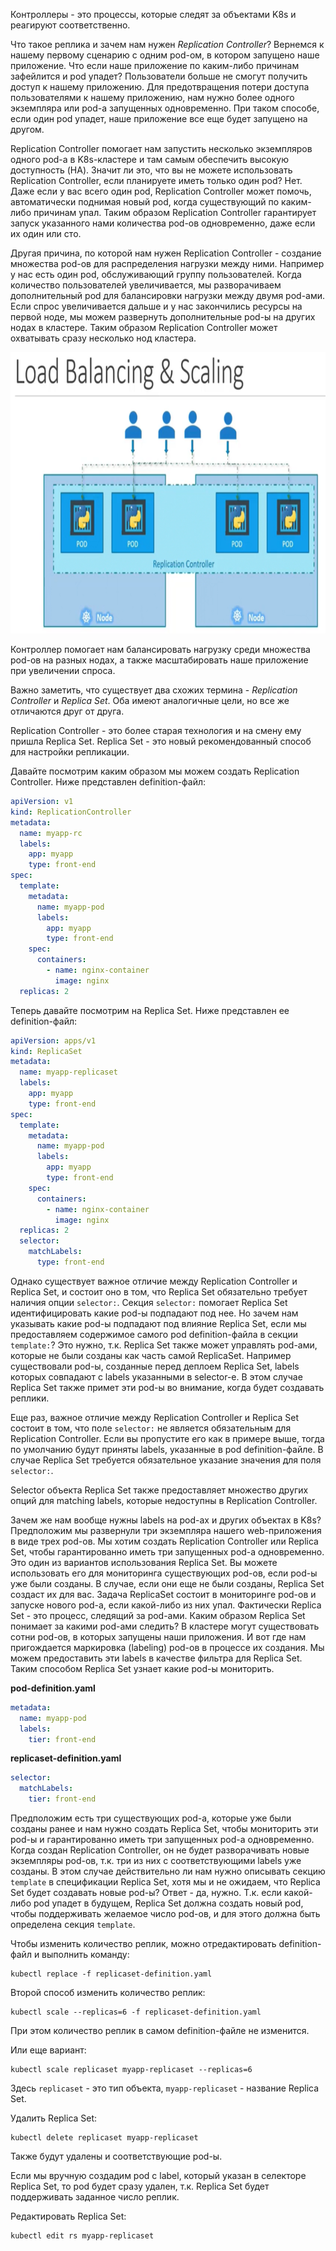 Контроллеры - это процессы, которые следят за объектами K8s и реагируют соответственно.

Что такое реплика и зачем нам нужен *Replication Controller*? Вернемся к нашему первому сценарию с одним pod-ом, в котором запущено наше приложение. Что если наше приложение по каким-либо причинам зафейлится и pod упадет? Пользователи больше не смогут получить доступ к нашему приложению. Для предотвращения потери доступа пользователями к нашему приложению, нам нужно более одного экземпляра или pod-а запущенных одновременно. При таком способе, если один pod упадет, наше приложение все еще будет запущено на другом.

Replication Controller помогает нам запустить несколько экземпляров одного pod-а в K8s-кластере и там самым обеспечить высокую доступность (HA). Значит ли это, что вы не можете использовать Replication Controller, если планируете иметь только один pod? Нет. Даже если у вас всего один pod, Replication Controller может помочь, автоматически поднимая новый pod, когда существующий по каким-либо причинам упал. Таким образом Replication Controller гарантирует запуск указанного нами количества pod-ов одновременно, даже если их один или сто.

Другая причина, по которой нам нужен Replication Controller - создание множества pod-ов для распределения нагрузки между ними. Например у нас есть один pod, обслуживающий группу пользователей. Когда количество пользователей увеличивается, мы разворачиваем дополнительный pod для балансировки нагрузки между двумя pod-ами. Если спрос увеличивается дальше и у нас закончились ресурсы на первой ноде, мы можем развернуть дополнительные pod-ы на других нодах в кластере. Таким образом Replication Controller может охватывать сразу несколько нод кластера.

<img src="image.png" width="800" height="450"><br>

Контроллер помогает нам балансировать нагрузку среди множества pod-ов на разных нодах, а также масштабировать наше приложение при увеличении спроса.

Важно заметить, что существует два схожих термина - *Replication Controller* и *Replica Set*. Оба имеют аналогичные цели, но все же отличаются друг от друга.

Replication Controller - это более старая технология и на смену ему пришла Replica Set. Replica Set - это новый рекомендованный способ для настройки репликации.

Давайте посмотрим каким образом мы можем создать Replication Controller. Ниже представлен definition-файл:

```yaml
apiVersion: v1
kind: ReplicationController
metadata:
  name: myapp-rc
  labels:
    app: myapp
    type: front-end
spec:
  template:
    metadata:
      name: myapp-pod
      labels:
        app: myapp
        type: front-end
    spec:
      containers:
        - name: nginx-container
          image: nginx
  replicas: 2
```

Теперь давайте посмотрим на Replica Set. Ниже представлен ее definition-файл:

```yaml
apiVersion: apps/v1
kind: ReplicaSet
metadata:
  name: myapp-replicaset
  labels:
    app: myapp
    type: front-end
spec:
  template:
    metadata:
      name: myapp-pod
      labels:
        app: myapp
        type: front-end
    spec:
      containers:
        - name: nginx-container
          image: nginx
  replicas: 2
  selector:
    matchLabels:
      type: front-end
```

Однако существует важное отличие между Replication Controller и Replica Set, и состоит оно в том, что Replica Set обязательно требует наличия опции `selector:`. Секция `selector:` помогает Replica Set идентифицировать какие pod-ы подпадают под нее. Но зачем нам указывать какие pod-ы подпадают под влияние Replica Set, если мы предоставляем содержимое самого pod definition-файла в секции `template:`? Это нужно, т.к. Replica Set также может управлять pod-ами, которые не были созданы как часть самой ReplicaSet. Например существовали pod-ы, созданные перед деплоем Replica Set, labels которых совпадают с labels указанными в selector-е. В этом случае Replica Set также примет эти pod-ы во внимание, когда будет создавать реплики.

Еще раз, важное отличие между Replication Controller и Replica Set состоит в том, что поле `selector:` не является обязательным для Replication Controller. Если вы пропустите его как в примере выше, тогда по умолчанию будут приняты labels, указанные в pod definition-файле. В случае Replica Set требуется обязательное указание значения для поля `selector:`.

Selector объекта Replica Set также предоставляет множество других опций для matching labels, которые недоступны в Replication Controller.

Зачем же нам вообще нужны labels на pod-ах и других объектах в K8s? Предположим мы развернули три экземпляра нашего web-приложения в виде трех pod-ов. Мы хотим создать Replication Controller или Replica Set, чтобы гарантированно иметь три запущенных pod-а одновременно. Это один из вариантов использования Replica Set. Вы можете использовать его для мониторинга существующих pod-ов, если pod-ы уже были созданы. В случае, если они еще не были созданы, Replica Set создаст их для вас. Задача ReplicaSet состоит в мониторинге pod-ов и запуске нового pod-а, если какой-либо из них упал. Фактически Replica Set - это процесс, следящий за pod-ами. Каким образом Replica Set понимает за какими pod-ами следить? В кластере могут существовать сотни pod-ов, в которых запущены наши приложения. И вот где нам пригождается маркировка (labeling) pod-ов в процессе их создания. Мы можем предоставить эти labels в качестве фильтра для Replica Set. Таким способом Replica Set узнает какие pod-ы мониторить.

**pod-definition.yaml**
```yaml
metadata:
  name: myapp-pod
  labels:
    tier: front-end
```

**replicaset-definition.yaml**
```yaml
selector:
  matchLabels:
    tier: front-end
```

Предположим есть три существующих pod-а, которые уже были созданы ранее и нам нужно создать Replica Set, чтобы мониторить эти pod-ы  и гарантированно иметь три запущенных pod-а одновременно. Когда создан Replication Controller, он не будет разворачивать новые экземпляры pod-ов, т.к. три из них с соответствующими labels уже созданы. В этом случае действительно ли нам нужно описывать секцию `template` в спецификации Replica Set, хотя мы и не ожидаем, что Replica Set будет создавать новые pod-ы? Ответ - да, нужно. Т.к. если какой-либо pod упадет в будущем, Replica Set должна создать новый pod, чтобы поддерживать желаемое число pod-ов, и для этого должна быть определена секция `template`.

Чтобы изменить количество реплик, можно отредактировать definition-файл и выполнить команду:

```shell
kubectl replace -f replicaset-definition.yaml
```

Второй способ изменить количество реплик:

```shell
kubectl scale --replicas=6 -f replicaset-definition.yaml
```

При этом количество реплик в самом definition-файле не изменится.

Или еще вариант:

```shell
kubectl scale replicaset myapp-replicaset --replicas=6
```

Здесь `replicaset` - это тип объекта, `myapp-replicaset` - название Replica Set.

Удалить Replica Set:

```shell
kubectl delete replicaset myapp-replicaset
```

Также будут удалены и соответствующие pod-ы.

Если мы вручную создадим pod с label, который указан в селекторе Replica Set, то pod будет сразу удален, т.к. Replica Set будет поддерживать заданное число реплик.

Редактировать Replica Set:

```shell
kubectl edit rs myapp-replicaset
```